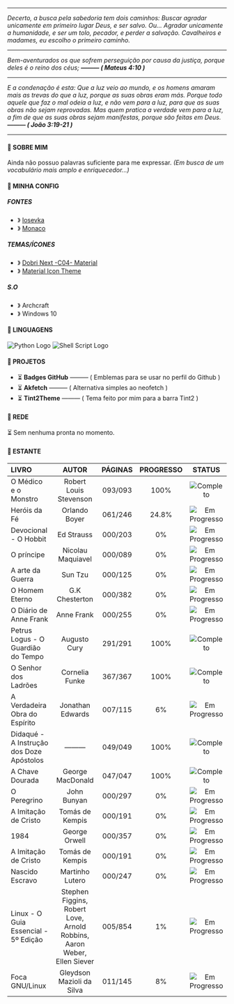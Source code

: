 <hr>
<em> Decerto, a busca pela sabedoria tem dois caminhos: Buscar agradar unicamente em primeiro lugar Deus, e ser salvo. Ou... Agradar unicamente a humanidade, e ser um tolo, pecador, e perder a salvação. Cavalheiros e madames, eu escolho o primeiro caminho. </em> </h4>

<hr>
<em> <!-- —————— Abrimento dos versículos —————— -->

Bem-aventurados os que sofrem perseguição por causa da justiça, porque deles é o reino dos céus;
<strong> ——— ( Mateus 4:10 ) </strong>

<hr>

E a condenação é esta: Que a luz veio ao mundo, e os homens amaram mais as trevas do que a luz, porque as suas obras eram más.
Porque todo aquele que faz o mal odeia a luz, e não vem para a luz, para que as suas obras não sejam reprovadas.
Mas quem pratica a verdade vem para a luz, a fim de que as suas obras sejam manifestas, porque são feitas em Deus.
<strong> ——— ( João 3:19-21 ) </strong>



</em> <!-- —————— Fechamento dos versículos —————— -->

<hr>

<!-- —————— SOBRE MIM —————— -->
<h4> 📍 SOBRE MIM </h4>

Ainda não possuo palavras suficiente para me expressar. <em>(Em busca de um vocabulário mais amplo e enriquecedor...)</em>

<!-- —————— SOBRE MIM —————— -->

<!-- —————— CONFIGURAÇÃO —————— -->
<h4> 📍 MINHA CONFIG </h4> 

<h5> FONTES </h5>

 - 》 [Iosevka](https://github.com/be5invis/iosevka)</li>
 - 》 [Monaco](https://github.com/taodongl/monaco.ttf)</li>
 
<h5> TEMAS/ÍCONES </h5>
 
- 》 [Dobri Next -C04- Material](https://marketplace.visualstudio.com/items?itemName=sldobri.bunker)
- 》 [Material Icon Theme](https://marketplace.visualstudio.com/items?itemName=PKief.material-icon-theme)

<h5> S.O</h5>

- 》 Archcraft
- 》 Windows 10

<!-- —————— CONFIGURAÇÃO —————— -->

<!-- —————— LINGUAGENS —————— -->
<h4> 📍 LINGUAGENS </h4>

![Python Logo](https://cdn.discordapp.com/attachments/569005079932305410/994056796803190844/python.png "Python")
![Shell Script Logo](https://cdn.discordapp.com/attachments/569005079932305410/994058299215462570/shellscript.png "Shell Script")

<!-- —————— LINGUAGENS —————— -->


<!-- —————— PROJETOS —————— -->
<h4> 📍 PROJETOS </h4>

- ⏳ **Badges GitHub** ——— ( Emblemas para se usar no perfil do Github )
- ⏳ **Akfetch** ——— ( Alternativa simples ao neofetch )
- ⏳ **Tint2Theme** ——— ( Tema feito por mim para a barra Tint2 )

<!-- —————— PROJETOS —————— -->


<!-- —————— REDE —————— -->
<h4> 📍 REDE </h4>

⏳ Sem nenhuma pronta no momento.

<!-- —————— REDE —————— -->

<!-- —————— ESTANTE —————— -->
<h4> 📍 ESTANTE </h4>

| LIVRO | AUTOR | PÁGINAS | PROGRESSO | STATUS |
| :---- | :---: | :-:| :-: | :-: |
| O Médico e o Monstro | Robert Louis Stevenson | 093/093 | 100% | ![Completo](https://cdn.discordapp.com/attachments/513198459193655296/1004116453177434303/verify.png) |
| Heróis da Fé | Orlando Boyer | 061/246 | 24.8% |![Em Progresso](https://cdn.discordapp.com/attachments/513198459193655296/1004158065609805854/progress.png) | 
| Devocional - O Hobbit | Ed Strauss | 000/203 | 0% | ![Em Progresso](https://cdn.discordapp.com/attachments/513198459193655296/1004158065609805854/progress.png) |
| O príncipe | Nicolau Maquiavel | 000/089 | 0% | ![Em Progresso](https://cdn.discordapp.com/attachments/513198459193655296/1004158065609805854/progress.png) |
| A arte da Guerra | Sun Tzu | 000/125 | 0% | ![Em Progresso](https://cdn.discordapp.com/attachments/513198459193655296/1004158065609805854/progress.png) |
| O Homem Eterno | G.K Chesterton | 000/382 | 0% | ![Em Progresso](https://cdn.discordapp.com/attachments/513198459193655296/1004158065609805854/progress.png) |
| O Diário de Anne Frank | Anne Frank | 000/255 | 0% | ![Em Progresso](https://cdn.discordapp.com/attachments/513198459193655296/1004158065609805854/progress.png) |
| Petrus Logus - O Guardião do Tempo | Augusto Cury | 291/291 | 100% | ![Completo](https://cdn.discordapp.com/attachments/513198459193655296/1004116453177434303/verify.png) |
| O Senhor dos Ladrões | Cornelia Funke | 367/367 | 100% | ![Completo](https://cdn.discordapp.com/attachments/513198459193655296/1004116453177434303/verify.png) |
| A Verdadeira Obra do Espírito | Jonathan Edwards | 007/115 | 6% | ![Em Progresso](https://cdn.discordapp.com/attachments/513198459193655296/1004158065609805854/progress.png) |
| Didaqué - A Instrução dos Doze Apóstolos | ——— | 049/049 | 100% | ![Completo](https://cdn.discordapp.com/attachments/513198459193655296/1004116453177434303/verify.png) |
| A Chave Dourada | George MacDonald | 047/047 | 100% | ![Completo](https://cdn.discordapp.com/attachments/513198459193655296/1004116453177434303/verify.png) |
| O Peregrino | John Bunyan | 000/297 | 0% | ![Em Progresso](https://cdn.discordapp.com/attachments/513198459193655296/1004158065609805854/progress.png) |
| A Imitação de Cristo | Tomás de Kempis | 000/191 | 0% | ![Em Progresso](https://cdn.discordapp.com/attachments/513198459193655296/1004158065609805854/progress.png) |
| 1984 | George Orwell | 000/357 | 0% | ![Em Progresso](https://cdn.discordapp.com/attachments/513198459193655296/1004158065609805854/progress.png) |
| A Imitação de Cristo | Tomás de Kempis | 000/191| 0% | ![Em Progresso](https://cdn.discordapp.com/attachments/513198459193655296/1004158065609805854/progress.png) |
| Nascido Escravo | Martinho Lutero | 000/247 | 0% | ![Em Progresso](https://cdn.discordapp.com/attachments/513198459193655296/1004158065609805854/progress.png) |
| Linux - O Guia Essencial - 5º Edição | Stephen Figgins, Robert Love, Arnold Robbins, Aaron Weber, Ellen Siever | 005/854 | 1% | ![Em Progresso](https://cdn.discordapp.com/attachments/513198459193655296/1004158065609805854/progress.png) |  
| Foca GNU/Linux | Gleydson Mazioli da Silva | 011/145 | 8% | ![Em Progresso](https://cdn.discordapp.com/attachments/513198459193655296/1004158065609805854/progress.png) | 


<!-- —————— ESTANTE —————— -->
